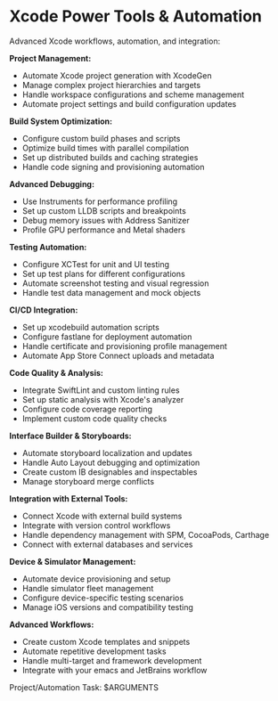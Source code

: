 # Xcode Power Tools & Automation

Advanced Xcode workflows, automation, and integration:

**Project Management:**
- Automate Xcode project generation with XcodeGen
- Manage complex project hierarchies and targets
- Handle workspace configurations and scheme management
- Automate project settings and build configuration updates

**Build System Optimization:**
- Configure custom build phases and scripts
- Optimize build times with parallel compilation
- Set up distributed builds and caching strategies
- Handle code signing and provisioning automation

**Advanced Debugging:**
- Use Instruments for performance profiling
- Set up custom LLDB scripts and breakpoints
- Debug memory issues with Address Sanitizer
- Profile GPU performance and Metal shaders

**Testing Automation:**
- Configure XCTest for unit and UI testing
- Set up test plans for different configurations
- Automate screenshot testing and visual regression
- Handle test data management and mock objects

**CI/CD Integration:**
- Set up xcodebuild automation scripts
- Configure fastlane for deployment automation
- Handle certificate and provisioning profile management
- Automate App Store Connect uploads and metadata

**Code Quality & Analysis:**
- Integrate SwiftLint and custom linting rules
- Set up static analysis with Xcode's analyzer
- Configure code coverage reporting
- Implement custom code quality checks

**Interface Builder & Storyboards:**
- Automate storyboard localization and updates
- Handle Auto Layout debugging and optimization
- Create custom IB designables and inspectables
- Manage storyboard merge conflicts

**Integration with External Tools:**
- Connect Xcode with external build systems
- Integrate with version control workflows
- Handle dependency management with SPM, CocoaPods, Carthage
- Connect with external databases and services

**Device & Simulator Management:**
- Automate device provisioning and setup
- Handle simulator fleet management
- Configure device-specific testing scenarios
- Manage iOS versions and compatibility testing

**Advanced Workflows:**
- Create custom Xcode templates and snippets
- Automate repetitive development tasks
- Handle multi-target and framework development
- Integrate with your emacs and JetBrains workflow

Project/Automation Task: $ARGUMENTS

